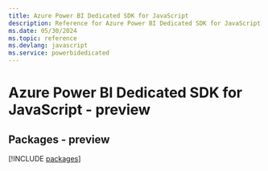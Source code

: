 ```yaml
---
title: Azure Power BI Dedicated SDK for JavaScript
description: Reference for Azure Power BI Dedicated SDK for JavaScript
ms.date: 05/30/2024
ms.topic: reference
ms.devlang: javascript
ms.service: powerbidedicated
---
```

# Azure Power BI Dedicated SDK for JavaScript - preview
## Packages - preview
[!INCLUDE [packages](power-bi-dedicated-index.md)]